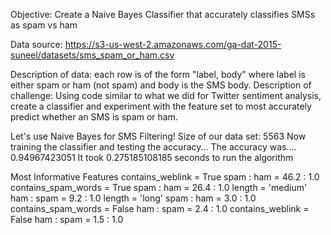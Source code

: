 Objective: Create a Naive Bayes Classifier that accurately classifies SMSs as spam vs ham

Data source: https://s3-us-west-2.amazonaws.com/ga-dat-2015-suneel/datasets/sms_spam_or_ham.csv

Description of data: each row is of the form "label, body" where label is either spam or ham (not spam) and body is the SMS body.
Description of challenge: Using code similar to what we did for Twitter sentiment analysis, create a classifier and experiment with the feature set to most accurately predict whether an SMS is spam or ham.


Let's use Naive Bayes for SMS Filtering!
Size of our data set: 5563
Now training the classifier and testing the accuracy...
The accuracy was.... 0.94967423051
It took 0.275185108185 seconds to run the algorithm

Most Informative Features
        contains_weblink = True             spam : ham    =     46.2 : 1.0
     contains_spam_words = True             spam : ham    =     26.4 : 1.0
                  length = 'medium'          ham : spam   =      9.2 : 1.0
                  length = 'long'           spam : ham    =      3.0 : 1.0
     contains_spam_words = False             ham : spam   =      2.4 : 1.0
        contains_weblink = False             ham : spam   =      1.5 : 1.0